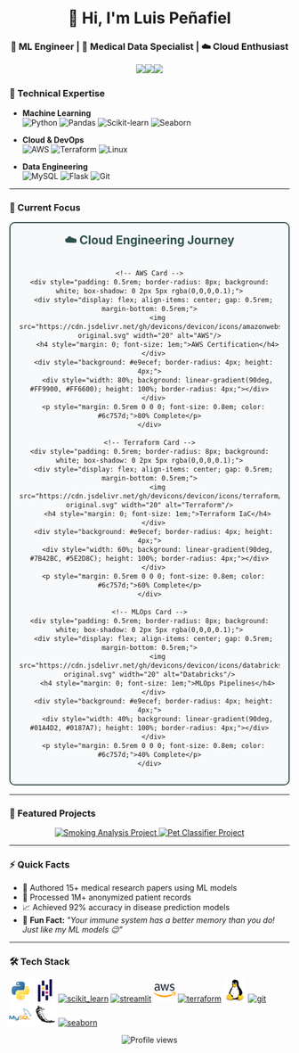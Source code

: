 <h1 align="center">👋 Hi, I'm Luis Peñafiel</h1>
<h3 align="center">🤖 ML Engineer | 🏥 Medical Data Specialist | ☁️ Cloud Enthusiast</h3>

<p align="center" style="display: flex; justify-content: center; gap: 0; margin: 0; padding: 0;">
  <a href="https://github.com/LuisPenafiel?tab=repositories" style="margin: 0; padding: 0;"><img src="https://img.shields.io/badge/📂_Projects-100000?style=for-the-badge&logo=github&logoColor=white"></a><a href="https://www.linkedin.com/in/luis-peñafiel-palmer/" style="margin: 0; padding: 0;"><img src="https://img.shields.io/badge/👔_LinkedIn-0077B5?style=for-the-badge&logo=linkedin&logoColor=white"></a><a href="mailto:penafielpalmerluis@gmail.com" style="margin: 0; padding: 0;"><img src="https://img.shields.io/badge/📧_Email-D14836?style=for-the-badge&logo=gmail&logoColor=white"></a>
</p>

### 🔧 Technical Expertise

- **Machine Learning**  
  <img src="https://img.shields.io/badge/Python-3776AB?logo=python&logoColor=white" alt="Python"> 
  <img src="https://img.shields.io/badge/Pandas-150458?logo=pandas&logoColor=white" alt="Pandas">
  <img src="https://img.shields.io/badge/Scikit_learn-F7931E?logo=scikitlearn&logoColor=white" alt="Scikit-learn">
  <img src="https://img.shields.io/badge/Seaborn-2596BE?logoColor=white" alt="Seaborn">

- **Cloud & DevOps**  
  <img src="https://img.shields.io/badge/AWS-232F3E?logo=amazonaws&logoColor=white" alt="AWS">
  <img src="https://img.shields.io/badge/Terraform-7B42BC?logo=terraform&logoColor=white" alt="Terraform">
  <img src="https://img.shields.io/badge/Linux-FCC624?logo=linux&logoColor=black" alt="Linux">

- **Data Engineering**  
  <img src="https://img.shields.io/badge/MySQL-4479A1?logo=mysql&logoColor=white" alt="MySQL">
  <img src="https://img.shields.io/badge/Flask-000000?logo=flask&logoColor=white" alt="Flask">
  <img src="https://img.shields.io/badge/Git-F05032?logo=git&logoColor=white" alt="Git">


---

### 🚀 Current Focus

<div style="text-align: center; border: 2px solid #2F4F4F; border-radius: 10px; padding: 1rem; margin: 1rem 0; background: #f8f9fa;">
  <h3 style="margin: 0 0 1rem 0; color: #2F4F4F; font-size: 1.5em;">☁️ Cloud Engineering Journey</h3>
  
  <div style="display: grid; grid-template-columns: repeat(auto-fit, minmax(150px, 1fr)); gap: 1rem; width: 100%;">
    
    <!-- AWS Card -->
    <div style="padding: 0.5rem; border-radius: 8px; background: white; box-shadow: 0 2px 5px rgba(0,0,0,0.1);">
      <div style="display: flex; align-items: center; gap: 0.5rem; margin-bottom: 0.5rem;">
        <img src="https://cdn.jsdelivr.net/gh/devicons/devicon/icons/amazonwebservices/amazonwebservices-original.svg" width="20" alt="AWS"/>
        <h4 style="margin: 0; font-size: 1em;">AWS Certification</h4>
      </div>
      <div style="background: #e9ecef; border-radius: 4px; height: 4px;">
        <div style="width: 80%; background: linear-gradient(90deg, #FF9900, #FF6600); height: 100%; border-radius: 4px;"></div>
      </div>
      <p style="margin: 0.5rem 0 0 0; font-size: 0.8em; color: #6c757d;">80% Complete</p>
    </div>

    <!-- Terraform Card -->
    <div style="padding: 0.5rem; border-radius: 8px; background: white; box-shadow: 0 2px 5px rgba(0,0,0,0.1);">
      <div style="display: flex; align-items: center; gap: 0.5rem; margin-bottom: 0.5rem;">
        <img src="https://cdn.jsdelivr.net/gh/devicons/devicon/icons/terraform/terraform-original.svg" width="20" alt="Terraform"/>
        <h4 style="margin: 0; font-size: 1em;">Terraform IaC</h4>
      </div>
      <div style="background: #e9ecef; border-radius: 4px; height: 4px;">
        <div style="width: 60%; background: linear-gradient(90deg, #7B42BC, #5E2D8C); height: 100%; border-radius: 4px;"></div>
      </div>
      <p style="margin: 0.5rem 0 0 0; font-size: 0.8em; color: #6c757d;">60% Complete</p>
    </div>

    <!-- MLOps Card -->
    <div style="padding: 0.5rem; border-radius: 8px; background: white; box-shadow: 0 2px 5px rgba(0,0,0,0.1);">
      <div style="display: flex; align-items: center; gap: 0.5rem; margin-bottom: 0.5rem;">
        <img src="https://cdn.jsdelivr.net/gh/devicons/devicon/icons/databricks/databricks-original.svg" width="20" alt="Databricks"/>
        <h4 style="margin: 0; font-size: 1em;">MLOps Pipelines</h4>
      </div>
      <div style="background: #e9ecef; border-radius: 4px; height: 4px;">
        <div style="width: 40%; background: linear-gradient(90deg, #01A4D2, #0187A7); height: 100%; border-radius: 4px;"></div>
      </div>
      <p style="margin: 0.5rem 0 0 0; font-size: 0.8em; color: #6c757d;">40% Complete</p>
    </div>
    
  </div>
</div>

---

### 📌 Featured Projects

<div align="center">
  <a href="https://github.com/LuisPenafiel/Body_Signals_of_Smoking---AWS-Terraform-testing">
    <img src="https://github-readme-stats.vercel.app/api/pin/?username=LuisPenafiel&repo=Body_Signals_of_Smoking---AWS-Terraform-testing&theme=dark" alt="Smoking Analysis Project">
  </a>
  <a href="https://github.com/LuisPenafiel/DeepLearning_Dog-Cat_Classify">
    <img src="https://github-readme-stats.vercel.app/api/pin/?username=LuisPenafiel&repo=DeepLearning_Dog-Cat_Classify&theme=dark" alt="Pet Classifier Project">
  </a>
</div>

---

### ⚡ Quick Facts

- 🔬 Authored 15+ medical research papers using ML models
- 🏥 Processed 1M+ anonymized patient records
- 📈 Achieved 92% accuracy in disease prediction models
- 🧠 **Fun Fact:** *"Your immune system has a better memory than you do! Just like my ML models 😉"*

---

### 🛠️ Tech Stack

<p align="left">
  <a href="https://www.python.org" target="_blank" rel="noreferrer"><img src="https://raw.githubusercontent.com/devicons/devicon/master/icons/python/python-original.svg" alt="python" width="40" height="40"/></a>
  <a href="https://pandas.pydata.org/" target="_blank" rel="noreferrer"><img src="https://raw.githubusercontent.com/devicons/devicon/2ae2a900d2f041da66e950e4d48052658d850630/icons/pandas/pandas-original.svg" alt="pandas" width="40" height="40"/></a>
  <a href="https://scikit-learn.org/" target="_blank" rel="noreferrer"><img src="https://upload.wikimedia.org/wikipedia/commons/0/05/Scikit_learn_logo_small.svg" alt="scikit_learn" width="40" height="40"/></a>
  <a href="https://streamlit.io/" target="_blank" rel="noreferrer"><img src="https://streamlit.io/images/brand/streamlit-mark-color.svg" alt="streamlit" width="40" height="40"/></a>
  <a href="https://aws.amazon.com/" target="_blank" rel="noreferrer"><img src="https://raw.githubusercontent.com/devicons/devicon/master/icons/amazonwebservices/amazonwebservices-original-wordmark.svg" alt="aws" width="40" height="40"/></a>
  <a href="https://www.terraform.io/" target="_blank" rel="noreferrer"><img src="https://www.vectorlogo.zone/logos/terraformio/terraformio-icon.svg" alt="terraform" width="40" height="40"/></a>
  <a href="https://www.linux.org/" target="_blank" rel="noreferrer"><img src="https://raw.githubusercontent.com/devicons/devicon/master/icons/linux/linux-original.svg" alt="linux" width="40" height="40"/></a>
  <a href="https://git-scm.com/" target="_blank" rel="noreferrer"><img src="https://www.vectorlogo.zone/logos/git-scm/git-scm-icon.svg" alt="git" width="40" height="40"/></a>
  <a href="https://www.mysql.com/" target="_blank" rel="noreferrer"><img src="https://raw.githubusercontent.com/devicons/devicon/master/icons/mysql/mysql-original-wordmark.svg" alt="mysql" width="40" height="40"/></a>
  <a href="https://flask.palletsprojects.com/" target="_blank" rel="noreferrer"><img src="https://raw.githubusercontent.com/devicons/devicon/master/icons/flask/flask-original.svg" alt="flask" width="40" height="40"/></a>
  <a href="https://seaborn.pydata.org/" target="_blank" rel="noreferrer"><img src="https://seaborn.pydata.org/_images/logo-mark-lightbg.svg" alt="seaborn" width="40" height="40"/></a>
</p>


<div align="center">
  <img src="https://komarev.com/ghpvc/?username=LuisPenafiel&label=Profile%20Views&color=blue&style=flat-square" alt="Profile views">
</div>
